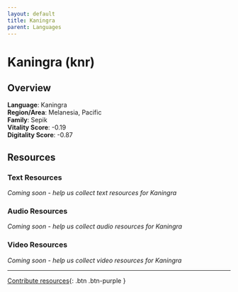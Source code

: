 ```yaml
---
layout: default
title: Kaningra
parent: Languages
---
```


# Kaningra (knr)

## Overview

**Language**: Kaningra  
**Region/Area**: Melanesia, Pacific  
**Family**: Sepik  
**Vitality Score**: -0.19  
**Digitality Score**: -0.87  

## Resources

### Text Resources
*Coming soon - help us collect text resources for Kaningra*

### Audio Resources
*Coming soon - help us collect audio resources for Kaningra*

### Video Resources
*Coming soon - help us collect video resources for Kaningra*

---

[Contribute resources](https://fairtrain.github.io/){: .btn .btn-purple }
